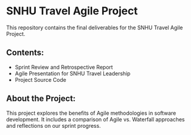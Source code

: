 # SNHU Travel Agile Project  
This repository contains the final deliverables for the SNHU Travel Agile Project.  

## Contents:  
- Sprint Review and Retrospective Report  
- Agile Presentation for SNHU Travel Leadership
- Project Source Code  

## About the Project:  
This project explores the benefits of Agile methodologies in software development. It includes a comparison of Agile vs. Waterfall approaches and reflections on our sprint progress.  
 
